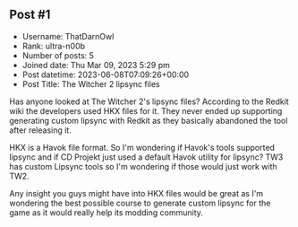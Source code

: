 ## Post #1
- Username: ThatDarnOwl
- Rank: ultra-n00b
- Number of posts: 5
- Joined date: Thu Mar 09, 2023 5:29 pm
- Post datetime: 2023-06-08T07:09:26+00:00
- Post Title: The Witcher 2 lipsync files

Has anyone looked at The Witcher 2's lipsync files? According to the Redkit wiki the developers used HKX files for it. They never ended up supporting generating custom lipsync with Redkit as they basically abandoned the tool after releasing it.

HKX is a Havok file format. So I'm wondering if Havok's tools supported lipsync and if CD Projekt just used a default Havok utility for lipsync? TW3 has custom Lipsync tools so I'm wondering if those would just work with TW2. 

Any insight you guys might have into HKX files would be great as I'm wondering the best possible course to generate custom lipsync for the game as it would really help its modding community.
